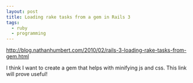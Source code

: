 ```yaml
---
layout: post
title: Loading rake tasks from a gem in Rails 3
tags:
  - ruby
  - programming
---
```

<p><a href="http://blog.nathanhumbert.com/2010/02/rails-3-loading-rake-tasks-from-gem.html">http://blog.nathanhumbert.com/2010/02/rails-3-loading-rake-tasks-from-gem.html</a></p><p>I think I want to create a gem that helps with minifying js and css. This link will prove useful!</p>
